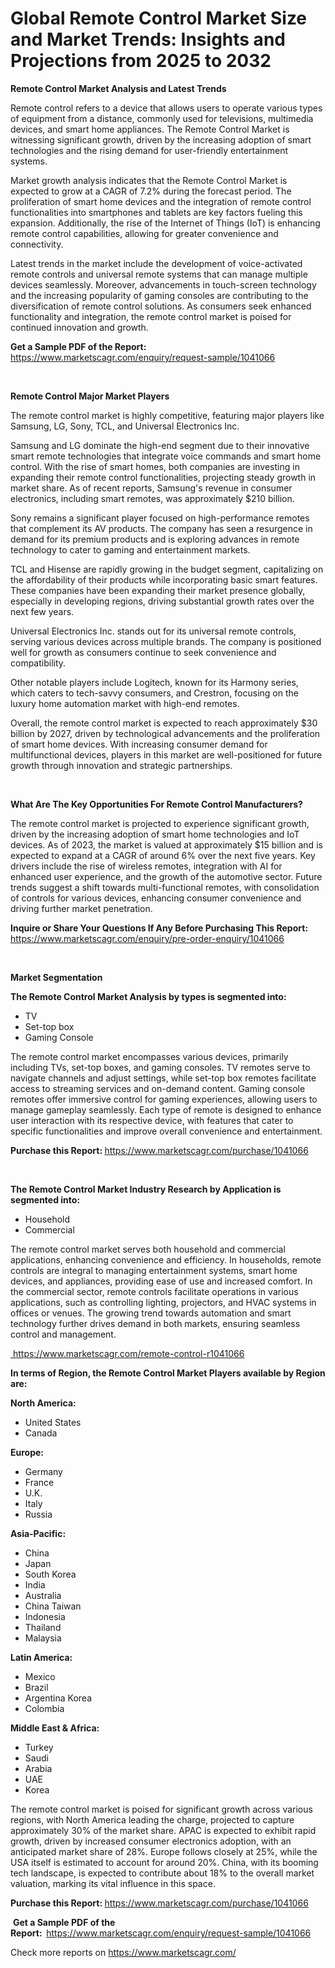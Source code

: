 <p><h1>Global Remote Control Market Size and Market Trends: Insights and Projections from 2025 to 2032</h1></p><p><strong>Remote Control Market Analysis and Latest Trends</strong></p>
<p><p>Remote control refers to a device that allows users to operate various types of equipment from a distance, commonly used for televisions, multimedia devices, and smart home appliances. The Remote Control Market is witnessing significant growth, driven by the increasing adoption of smart technologies and the rising demand for user-friendly entertainment systems.</p><p>Market growth analysis indicates that the Remote Control Market is expected to grow at a CAGR of 7.2% during the forecast period. The proliferation of smart home devices and the integration of remote control functionalities into smartphones and tablets are key factors fueling this expansion. Additionally, the rise of the Internet of Things (IoT) is enhancing remote control capabilities, allowing for greater convenience and connectivity.</p><p>Latest trends in the market include the development of voice-activated remote controls and universal remote systems that can manage multiple devices seamlessly. Moreover, advancements in touch-screen technology and the increasing popularity of gaming consoles are contributing to the diversification of remote control solutions. As consumers seek enhanced functionality and integration, the remote control market is poised for continued innovation and growth.</p></p>
<p><strong>Get a Sample PDF of the Report:&nbsp;</strong> <a href="https://www.marketscagr.com/enquiry/request-sample/1041066?utm_campaign=2265&utm_medium=2&utm_source=Github&utm_content=ia&utm_term=17022025&utm_id=remote-control">https://www.marketscagr.com/enquiry/request-sample/1041066</a></p>
<p>&nbsp;</p>
<p><strong>Remote Control Major Market Players</strong></p>
<p><p>The remote control market is highly competitive, featuring major players like Samsung, LG, Sony, TCL, and Universal Electronics Inc. </p><p>Samsung and LG dominate the high-end segment due to their innovative smart remote technologies that integrate voice commands and smart home control. With the rise of smart homes, both companies are investing in expanding their remote control functionalities, projecting steady growth in market share. As of recent reports, Samsung's revenue in consumer electronics, including smart remotes, was approximately $210 billion.</p><p>Sony remains a significant player focused on high-performance remotes that complement its AV products. The company has seen a resurgence in demand for its premium products and is exploring advances in remote technology to cater to gaming and entertainment markets.</p><p>TCL and Hisense are rapidly growing in the budget segment, capitalizing on the affordability of their products while incorporating basic smart features. These companies have been expanding their market presence globally, especially in developing regions, driving substantial growth rates over the next few years.</p><p>Universal Electronics Inc. stands out for its universal remote controls, serving various devices across multiple brands. The company is positioned well for growth as consumers continue to seek convenience and compatibility. </p><p>Other notable players include Logitech, known for its Harmony series, which caters to tech-savvy consumers, and Crestron, focusing on the luxury home automation market with high-end remotes.</p><p>Overall, the remote control market is expected to reach approximately $30 billion by 2027, driven by technological advancements and the proliferation of smart home devices. With increasing consumer demand for multifunctional devices, players in this market are well-positioned for future growth through innovation and strategic partnerships.</p></p>
<p>&nbsp;</p>
<p><strong>What Are The Key Opportunities For Remote Control Manufacturers?</strong></p>
<p><p>The remote control market is projected to experience significant growth, driven by the increasing adoption of smart home technologies and IoT devices. As of 2023, the market is valued at approximately $15 billion and is expected to expand at a CAGR of around 6% over the next five years. Key drivers include the rise of wireless remotes, integration with AI for enhanced user experience, and the growth of the automotive sector. Future trends suggest a shift towards multi-functional remotes, with consolidation of controls for various devices, enhancing consumer convenience and driving further market penetration.</p></p>
<p><strong>Inquire or Share Your Questions If Any Before Purchasing This Report:</strong> <a href="https://www.marketscagr.com/enquiry/pre-order-enquiry/1041066?utm_campaign=2265&utm_medium=2&utm_source=Github&utm_content=ia&utm_term=17022025&utm_id=remote-control">https://www.marketscagr.com/enquiry/pre-order-enquiry/1041066</a></p>
<p>&nbsp;</p>
<p><strong>Market Segmentation</strong></p>
<p><strong>The Remote Control Market Analysis by types is segmented into:</strong></p>
<p><ul><li>TV</li><li>Set-top box</li><li>Gaming Console</li></ul></p>
<p><p>The remote control market encompasses various devices, primarily including TVs, set-top boxes, and gaming consoles. TV remotes serve to navigate channels and adjust settings, while set-top box remotes facilitate access to streaming services and on-demand content. Gaming console remotes offer immersive control for gaming experiences, allowing users to manage gameplay seamlessly. Each type of remote is designed to enhance user interaction with its respective device, with features that cater to specific functionalities and improve overall convenience and entertainment.</p></p>
<p><strong>Purchase this Report:&nbsp;</strong><a href="https://www.marketscagr.com/purchase/1041066?utm_campaign=2265&utm_medium=2&utm_source=Github&utm_content=ia&utm_term=17022025&utm_id=remote-control">https://www.marketscagr.com/purchase/1041066</a></p>
<p>&nbsp;</p>
<p><strong>The Remote Control Market Industry Research by Application is segmented into:</strong></p>
<p><ul><li>Household</li><li>Commercial</li></ul></p>
<p><p>The remote control market serves both household and commercial applications, enhancing convenience and efficiency. In households, remote controls are integral to managing entertainment systems, smart home devices, and appliances, providing ease of use and increased comfort. In the commercial sector, remote controls facilitate operations in various applications, such as controlling lighting, projectors, and HVAC systems in offices or venues. The growing trend towards automation and smart technology further drives demand in both markets, ensuring seamless control and management.</p></p>
<p><a href="https://www.marketscagr.com/remote-control-r1041066?utm_campaign=2265&utm_medium=2&utm_source=Github&utm_content=ia&utm_term=17022025&utm_id=remote-control">&nbsp;https://www.marketscagr.com/remote-control-r1041066</a></p>
<p><strong>In terms of Region, the Remote Control Market Players available by Region are:</strong></p>
<p>
    <p> <strong> North America: </strong>
        <ul>
            <li>United States</li>
            <li>Canada</li>
        </ul>
        </p> 
    <p> <strong> Europe: </strong>
        <ul>
            <li>Germany</li>
            <li>France</li>
            <li>U.K.</li>
            <li>Italy</li>
            <li>Russia</li>
        </ul>
        </p> 
    <p> <strong> Asia-Pacific: </strong>
        <ul>
            <li>China</li>
            <li>Japan</li>
            <li>South Korea</li>
            <li>India</li>
            <li>Australia</li>
            <li>China Taiwan</li>
            <li>Indonesia</li>
            <li>Thailand</li>
            <li>Malaysia</li>
        </ul>
        </p> 
    <p> <strong> Latin America: </strong>
        <ul>
            <li>Mexico</li>
            <li>Brazil</li>
            <li>Argentina Korea</li>
            <li>Colombia</li>
        </ul>
        </p> 
    <p> <strong> Middle East & Africa: </strong>
        <ul>
            <li>Turkey</li>
            <li>Saudi</li>
            <li>Arabia</li>
            <li>UAE</li>
            <li>Korea</li>
        </ul>
    </p>
    </p>
<p><p>The remote control market is poised for significant growth across various regions, with North America leading the charge, projected to capture approximately 30% of the market share. APAC is expected to exhibit rapid growth, driven by increased consumer electronics adoption, with an anticipated market share of 28%. Europe follows closely at 25%, while the USA itself is estimated to account for around 20%. China, with its booming tech landscape, is expected to contribute about 18% to the overall market valuation, marking its vital influence in this space.</p></p>
<p><strong>Purchase this Report: </strong><a href="https://www.marketscagr.com/purchase/1041066?utm_campaign=2265&utm_medium=2&utm_source=Github&utm_content=ia&utm_term=17022025&utm_id=remote-control">https://www.marketscagr.com/purchase/1041066</a></p>
<p>&nbsp;<strong>Get a Sample PDF of the Report:&nbsp;&nbsp;</strong><a href="https://www.marketscagr.com/enquiry/request-sample/1041066?utm_campaign=2265&utm_medium=2&utm_source=Github&utm_content=ia&utm_term=17022025&utm_id=remote-control">https://www.marketscagr.com/enquiry/request-sample/1041066</a></p>
<p><strong></strong></p>
<p>Check more reports on <a href="https://www.marketscagr.com/?utm_campaign=2265&utm_medium=2&utm_source=Github&utm_content=ia&utm_term=17022025&utm_id=remote-control">https://www.marketscagr.com/</a></p>